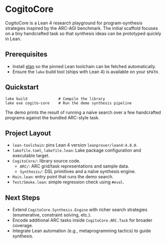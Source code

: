 # CogitoCore

CogitoCore is a Lean 4 research playground for program-synthesis strategies inspired by the ARC-AGI benchmark. The initial scaffold focuses on a tiny handcrafted task so that synthesis ideas can be prototyped quickly in Lean.

## Prerequisites

- Install [elan](https://leanprover-community.github.io/get_started.html) so the pinned Lean toolchain can be fetched automatically.
- Ensure the `lake` build tool (ships with Lean 4) is available on your `$PATH`.

## Quickstart

```
lake build              # Compile the library
lake exe cogito-core    # Run the demo synthesis pipeline
```

The demo prints the result of running a naïve search over a few handcrafted programs against the bundled ARC-style task.

## Project Layout

- `lean-toolchain`: pins Lean 4 version `leanprover/lean4:4.8.0`.
- `lakefile.toml`, `lakefile.lean`: Lake package configuration and executable target.
- `CogitoCore/`: library source code.
	- `ARC/`: ARC grid/task representations and sample data.
	- `Synthesis/`: DSL primitives and a naïve synthesis engine.
- `Main.lean`: entry point that runs the demo search.
- `Test/Smoke.lean`: simple regression check using `#eval`.

## Next Steps

- Extend `CogitoCore.Synthesis.Engine` with richer search strategies (enumerative, constraint solving, etc.).
- Encode additional ARC tasks inside `CogitoCore.ARC.Task` for broader coverage.
- Integrate Lean automation (e.g., metaprogramming tactics) to guide synthesis.
